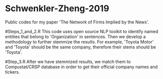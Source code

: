 # Schwenkler-Zheng-2019
Public codes for my paper 'The Network of Firms Implied by the News'.

#Steps_1_and_2.R
This code uses open source NLP toolkit to identify named entities that belong to 'Organization' in sentences. Then we develop a methodology to further stemmize the results. For example, 'Toyota Motor' and 'Toyota' should be the same company, therefore their stems should be 'Toyota'.

#Step_3.R
After we have stemmized results, we match them to Compustat/CRSP database in order to get their official company names and tickers.
